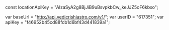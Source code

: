 const locationApiKey = "AIzaSyA2g8BjJiB9uBsvpkbCw_keJJZ5oF6kbxo";

var baseUrl = "http://api.vedicrishiastro.com/v1/";
var userID =  "617351";
var apiKey = "f46952b45cd88fdb1d6bf43d441839a1";